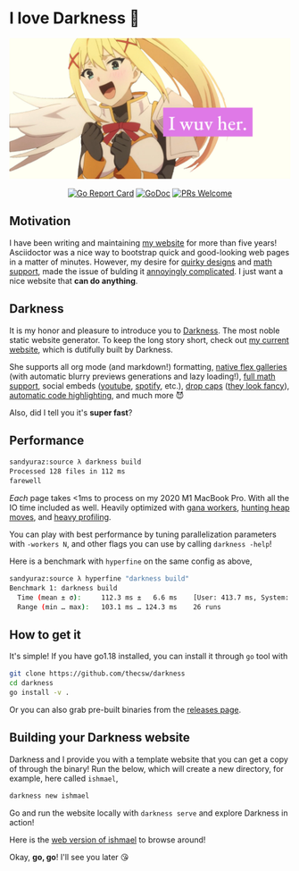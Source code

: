 # I love Darkness 🥬

![darkness](./darkness.png)

<div id='badges' align='center'>

[![Go Report Card](https://goreportcard.com/badge/github.com/thecsw/darkness)](https://goreportcard.com/report/github.com/thecsw/darkness)
[![GoDoc](https://godoc.org/github.com/thecsw/darkness?status.svg)](https://godoc.org/github.com/thecsw/darkness)
[![PRs Welcome](https://img.shields.io/badge/PRs-welcome-brightgreen.svg?style=flat-square)](http://makeapullrequest.com)

</div>

## Motivation

I have been writing and maintaining [my website](https://sandyuraz.com) for more 
than five years! Asciidoctor was a nice way to bootstrap quick and good-looking
web pages in a matter of minutes. However, my desire for 
[quirky designs](https://sandyuraz.com/blogs/design) and 
[math support](https://sandyuraz.com/blogs/sqrt2irrational), made the issue
of bulding it [annoyingly complicated](https://sandyuraz.com/blogs/web-legacy).
I just want a nice website that **can do anything**.

## Darkness
 
It is my honor and pleasure to introduce you to [Darkness](https://sandyuraz.com/darkness).
The most noble static website generator. To keep the long story short, check out
[my current website](https://sandyuraz.com), which is dutifully built by Darkness.

She supports all org mode (and markdown!) formatting, 
[native flex galleries](https://sandyuraz.com/plastic) 
(with automatic blurry previews generations and lazy loading!), 
[full math support](https://sandyuraz.com/blogs/diffeq),
social embeds ([youtube](https://sandyuraz.com/blogs/best_web),
[spotify](https://sandyuraz.com/blogs/wrapped-2/), etc.),
[drop caps](https://sandyuraz.com/blogs/cameraman) 
([they look fancy](https://support.microsoft.com/en-us/office/insert-a-drop-cap-817fd19f-40fe-4b73-95e8-f3c0f5e01278)),
[automatic code highlighting](https://sandyuraz.com/blogs/mira_reddit), and much more 😈

Also, did I tell you it's **super fast**?

## Performance

```sh
sandyuraz:source λ darkness build
Processed 128 files in 112 ms
farewell
```

*Each* page takes <1ms to process on my 2020 M1 MacBook Pro. With all the IO time included
as well. Heavily optimized with [gana workers](https://github.com/thecsw/gana), 
[hunting heap moves](https://hmarr.com/blog/go-allocation-hunting/), and
[heavy profiling](https://sandyuraz.com/blogs/pprof).

You can play with best performance by tuning parallelization parameters with `-workers N`,
and other flags you can use by calling `darkness -help`!

Here is a benchmark with `hyperfine` on the same config as above,

```sh
sandyuraz:source λ hyperfine "darkness build"
Benchmark 1: darkness build
  Time (mean ± σ):     112.3 ms ±   6.6 ms    [User: 413.7 ms, System: 92.3 ms]
  Range (min … max):   103.1 ms … 124.3 ms    26 runs
```

## How to get it

It's simple! If you have go1.18 installed, you can install it through `go` tool with

```sh
git clone https://github.com/thecsw/darkness
cd darkness
go install -v .
```

Or you can also grab pre-built binaries from the 
[releases page](https://github.com/thecsw/darkness/releases).

## Building your Darkness website

Darkness and I provide you with a template website that you can get a copy of 
through the binary! Run the below, which will create a new directory, for example,
here called `ishmael`,

```sh
darkness new ishmael
```

Go and run the website locally with `darkness serve` and explore Darkness in action!

Here is the [web version of ishmael](https://sandyuraz.com/ishmael) to browse around!

Okay, **go, go**! I'll see you later 😘
